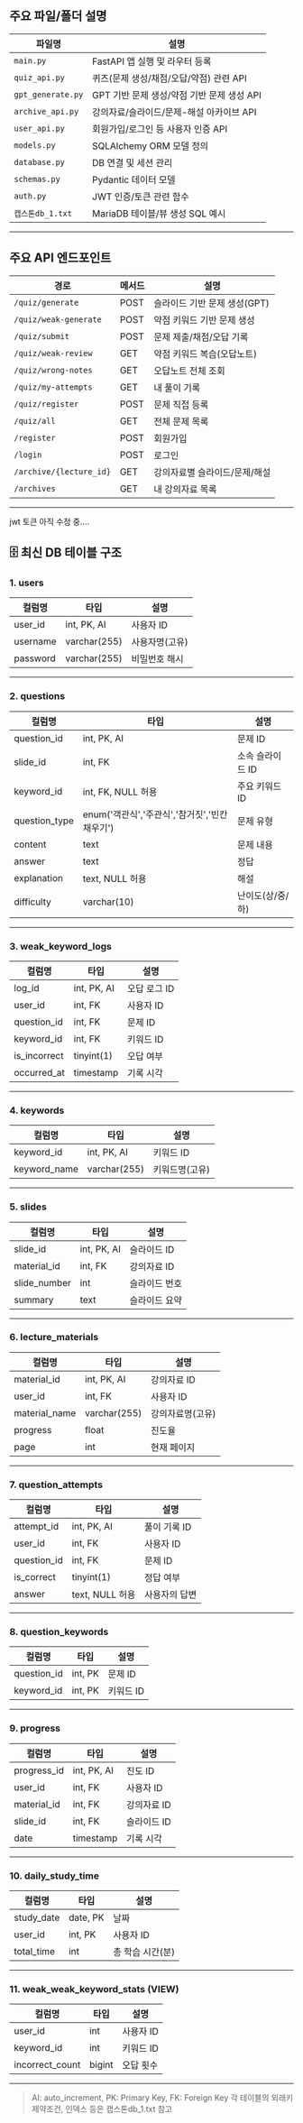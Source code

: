 ## 주요 파일/폴더 설명

| 파일명              | 설명                                      |
|---------------------|-------------------------------------------|
| `main.py`           | FastAPI 앱 실행 및 라우터 등록             |
| `quiz_api.py`       | 퀴즈(문제 생성/채점/오답/약점) 관련 API   |
| `gpt_generate.py`   | GPT 기반 문제 생성/약점 기반 문제 생성 API|
| `archive_api.py`    | 강의자료/슬라이드/문제-해설 아카이브 API  |
| `user_api.py`       | 회원가입/로그인 등 사용자 인증 API         |
| `models.py`         | SQLAlchemy ORM 모델 정의                  |
| `database.py`       | DB 연결 및 세션 관리                      |
| `schemas.py`        | Pydantic 데이터 모델                      |
| `auth.py`           | JWT 인증/토큰 관련 함수                   |
| `캡스톤db_1.txt`    | MariaDB 테이블/뷰 생성 SQL 예시           |

---

## 주요 API 엔드포인트

| 경로                      | 메서드 | 설명                       |
|---------------------------|--------|----------------------------|
| `/quiz/generate`          | POST   | 슬라이드 기반 문제 생성(GPT) |
| `/quiz/weak-generate`     | POST   | 약점 키워드 기반 문제 생성   |
| `/quiz/submit`            | POST   | 문제 제출/채점/오답 기록     |
| `/quiz/weak-review`       | GET    | 약점 키워드 복습(오답노트)   |
| `/quiz/wrong-notes`       | GET    | 오답노트 전체 조회           |
| `/quiz/my-attempts`       | GET    | 내 풀이 기록                 |
| `/quiz/register`          | POST   | 문제 직접 등록               |
| `/quiz/all`               | GET    | 전체 문제 목록               |
| `/register`               | POST   | 회원가입                     |
| `/login`                  | POST   | 로그인                       |
| `/archive/{lecture_id}`   | GET    | 강의자료별 슬라이드/문제/해설|
| `/archives`               | GET    | 내 강의자료 목록             |

---

jwt 토큰 아직 수정 중....

## 🗄️ 최신 DB 테이블 구조

### 1. users
| 컬럼명    | 타입           | 설명         |
|-----------|----------------|--------------|
| user_id   | int, PK, AI    | 사용자 ID    |
| username  | varchar(255)   | 사용자명(고유)|
| password  | varchar(255)   | 비밀번호 해시|

---

### 2. questions
| 컬럼명        | 타입                                         | 설명                |
|---------------|----------------------------------------------|---------------------|
| question_id   | int, PK, AI                                 | 문제 ID             |
| slide_id      | int, FK                                     | 소속 슬라이드 ID    |
| keyword_id    | int, FK, NULL 허용                          | 주요 키워드 ID      |
| question_type | enum('객관식','주관식','참거짓','빈칸채우기')| 문제 유형           |
| content       | text                                        | 문제 내용           |
| answer        | text                                        | 정답                |
| explanation   | text, NULL 허용                             | 해설                |
| difficulty    | varchar(10)                                 | 난이도(상/중/하)    |

---

### 3. weak_keyword_logs
| 컬럼명      | 타입        | 설명                |
|-------------|------------|---------------------|
| log_id      | int, PK, AI| 오답 로그 ID        |
| user_id     | int, FK    | 사용자 ID           |
| question_id | int, FK    | 문제 ID             |
| keyword_id  | int, FK    | 키워드 ID           |
| is_incorrect| tinyint(1) | 오답 여부           |
| occurred_at | timestamp  | 기록 시각           |

---

### 4. keywords
| 컬럼명      | 타입           | 설명         |
|-------------|----------------|--------------|
| keyword_id  | int, PK, AI    | 키워드 ID    |
| keyword_name| varchar(255)   | 키워드명(고유)|

---

### 5. slides
| 컬럼명      | 타입        | 설명           |
|-------------|-------------|----------------|
| slide_id    | int, PK, AI | 슬라이드 ID    |
| material_id | int, FK     | 강의자료 ID    |
| slide_number| int         | 슬라이드 번호  |
| summary     | text        | 슬라이드 요약  |

---

### 6. lecture_materials
| 컬럼명      | 타입           | 설명           |
|-------------|----------------|----------------|
| material_id | int, PK, AI    | 강의자료 ID    |
| user_id     | int, FK        | 사용자 ID      |
| material_name| varchar(255)  | 강의자료명(고유)|
| progress    | float          | 진도율         |
| page        | int            | 현재 페이지    |

---

### 7. question_attempts
| 컬럼명      | 타입        | 설명           |
|-------------|-------------|----------------|
| attempt_id  | int, PK, AI | 풀이 기록 ID   |
| user_id     | int, FK     | 사용자 ID      |
| question_id | int, FK     | 문제 ID        |
| is_correct  | tinyint(1)  | 정답 여부      |
| answer      | text, NULL 허용 | 사용자의 답변 |

---

### 8. question_keywords
| 컬럼명      | 타입        | 설명           |
|-------------|-------------|----------------|
| question_id | int, PK     | 문제 ID        |
| keyword_id  | int, PK     | 키워드 ID      |

---

### 9. progress
| 컬럼명      | 타입        | 설명           |
|-------------|-------------|----------------|
| progress_id | int, PK, AI | 진도 ID        |
| user_id     | int, FK     | 사용자 ID      |
| material_id | int, FK     | 강의자료 ID    |
| slide_id    | int, FK     | 슬라이드 ID    |
| date        | timestamp   | 기록 시각      |

---

### 10. daily_study_time
| 컬럼명      | 타입        | 설명           |
|-------------|-------------|----------------|
| study_date  | date, PK    | 날짜           |
| user_id     | int, PK     | 사용자 ID      |
| total_time  | int         | 총 학습 시간(분)|

---

### 11. weak_weak_keyword_stats (VIEW)
| 컬럼명         | 타입        | 설명                |
|----------------|-------------|---------------------|
| user_id        | int         | 사용자 ID           |
| keyword_id     | int         | 키워드 ID           |
| incorrect_count| bigint      | 오답 횟수           |

---

> AI: auto_increment, PK: Primary Key, FK: Foreign Key
> 각 테이블의 외래키 제약조건, 인덱스 등은 캡스톤db_1.txt 참고